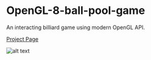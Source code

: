 OpenGL-8-ball-pool-game
=======================

An interacting billiard game using modern OpenGL API.

[Project Page](http://zhongyn.github.io/opengl-8-ball-pool-game/)

![alt text](https://github.com/zhongyn/opengl-8-ball-pool-game/blob/gh-pages/images/per_fragment.png)
